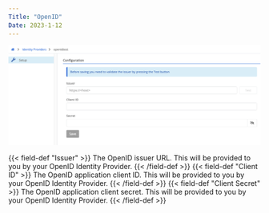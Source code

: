 ```yaml
---
Title: "OpenID"
Date: 2023-1-12
---
```


![img](idp-fields.png)

{{< field-def "Issuer" >}}
The OpenID issuer URL. This will be provided to you by your OpenID Identity Provider.
{{< /field-def >}}
{{< field-def "Client ID" >}}
The OpenID application client ID. This will be provided to you by your OpenID Identity Provider.
{{< /field-def >}}
{{< field-def "Client Secret" >}}
The OpenID application client secret. This will be provided to you by your OpenID Identity Provider.
{{< /field-def >}}